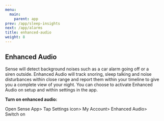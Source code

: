 ```yaml
---
menu:
  main:
    parent: app
prev: /app/sleep-insights
next: /app/alarms
title: enhanced-audio
weight: 8
---
```


## Enhanced Audio


Sense will detect background noises such as a car alarm going off or a siren outside. Enhanced Audio will track snoring, sleep talking and noise disturbances within close range and report them within your timeline to give you a complete view of your night. You can choose to activate Enhanced Audio on setup and within settings in the app.


**Turn on enhanced audio:**


Open Sense App> Tap Settings icon> My Account> Enhanced Audio> Switch on


